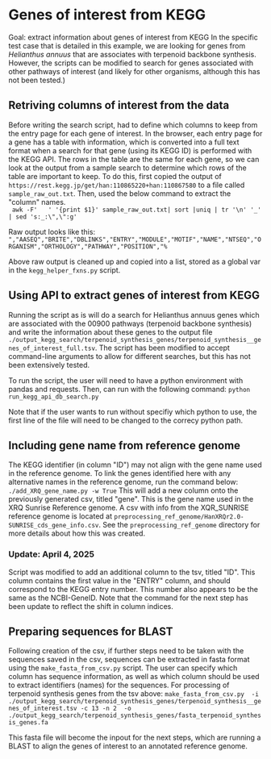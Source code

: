 # Genes of interest from KEGG
Goal: extract information about genes of interest from KEGG
In the specific test case that is detailed in this example, we are looking for genes from _Helianthus annuus_ that are associates with terpenoid backbone synthesis. However, the scripts can be modified to search for genes associated with other pathways of interest (and likely for other organisms, although this has not been tested.)

## Retriving columns of interest from the data
Before writing the search script, had to define which columns to keep from the entry page for each gene of interest. In the browser, each entry page for a gene has a table with information, which is converted into a full text format when a search for that gene (using its KEGG ID) is performed with the KEGG API. The rows in the table are the same for each gene, so we can look at the output from a sample search to determine which rows of the table are important to keep.
To do this, first copied the output of `https://rest.kegg.jp/get/han:110865220+han:110867580` to a file called `sample_raw_out.txt`. Then, used the below command to extract the "column" names.  \
` awk -F'   ' '{print $1}' sample_raw_out.txt| sort |uniq | tr '\n' '_' | sed 's:_:\",\":g'`

Raw output looks like this:
`","AASEQ","BRITE","DBLINKS","ENTRY","MODULE","MOTIF","NAME","NTSEQ","ORGANISM","ORTHOLOGY","PATHWAY","POSITION","%`  

Above raw output is cleaned up and copied into a list, stored as a global var in the `kegg_helper_fxns.py` script.

## Using API to extract genes of interest from KEGG
Running the script as is will do a search for Helianthus annuus genes which are associated with the 00900 pathways (terpenoid backbone synthesis) and write the information about these genes to the output file `./output_kegg_search/terpenoid_synthesis_genes/terpenoid_synthesis__genes_of_interest_full.tsv`. The script has been modified to accept command-line arguments to allow for different searches, but this has not been extensively tested.

To run the script, the user will need to have a python environment with pandas and requests. Then, can run with the following command:
`python run_kegg_api_db_search.py`

Note that if the user wants to run without specifiy which python to use, the first line of the file will need to be changed to the correcy python path.


## Including gene name from reference genome
The KEGG identifier (in column "ID") may not align with the gene name used in the reference genome. To link the genes identified here with any alternative names in the reference genome, run the command below:
`./add_XRQ_gene_name.py -w True`
This will add a new column onto the previously generated csv, titled "gene". This is the gene name used in the XRQ Sunrise Reference genome. A csv with info from the XQR_SUNRISE reference genome is located at `preprocessing_ref_genome/HanXRQr2.0-SUNRISE_cds_gene_info.csv`. See the `preprocessing_ref_genome` directory for more details about how this was created. 

### Update: April 4, 2025
Script was modified to add an additional column to the tsv, titled "ID". This column contains the first value in the "ENTRY" column, and should correspond to the KEGG entry number. This number also appears to be the same as the NCBI-GeneID. Note that the command for the next step has been update to reflect the shift in column indices.  

## Preparing sequences for BLAST
Following creation of the csv, if further steps need to be taken with the sequences saved in the csv, sequences can be extracted in fasta format using the `make_fasta_from_csv.py` script. The user can specify which column has sequence information, as well as which column should be used to extract identifiers (names) for the sequences. 
For processing of terpenoid synthesis genes from the tsv above:
`make_fasta_from_csv.py  -i ./output_kegg_search/terpenoid_synthesis_genes/terpenoid_synthesis__genes_of_interest.tsv -c 13 -n 2  -o ./output_kegg_search/terpenoid_synthesis_genes/fasta_terpenoid_synthesis_genes.fa`

This fasta file will become the inpout for the next steps, which are running a BLAST to align the genes of interest to an annotated reference genome.
